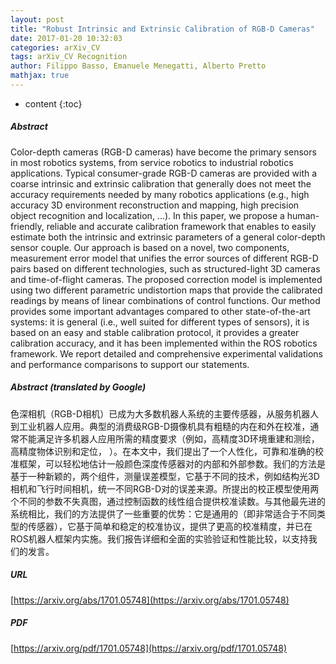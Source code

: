 ```yaml
---
layout: post
title: "Robust Intrinsic and Extrinsic Calibration of RGB-D Cameras"
date: 2017-01-20 10:32:03
categories: arXiv_CV
tags: arXiv_CV Recognition
author: Filippo Basso, Emanuele Menegatti, Alberto Pretto
mathjax: true
---
```


* content
{:toc}

##### Abstract
Color-depth cameras (RGB-D cameras) have become the primary sensors in most robotics systems, from service robotics to industrial robotics applications. Typical consumer-grade RGB-D cameras are provided with a coarse intrinsic and extrinsic calibration that generally does not meet the accuracy requirements needed by many robotics applications (e.g., high accuracy 3D environment reconstruction and mapping, high precision object recognition and localization, ...). In this paper, we propose a human-friendly, reliable and accurate calibration framework that enables to easily estimate both the intrinsic and extrinsic parameters of a general color-depth sensor couple. Our approach is based on a novel, two components, measurement error model that unifies the error sources of different RGB-D pairs based on different technologies, such as structured-light 3D cameras and time-of-flight cameras. The proposed correction model is implemented using two different parametric undistortion maps that provide the calibrated readings by means of linear combinations of control functions. Our method provides some important advantages compared to other state-of-the-art systems: it is general (i.e., well suited for different types of sensors), it is based on an easy and stable calibration protocol, it provides a greater calibration accuracy, and it has been implemented within the ROS robotics framework. We report detailed and comprehensive experimental validations and performance comparisons to support our statements.

##### Abstract (translated by Google)
色深相机（RGB-D相机）已成为大多数机器人系统的主要传感器，从服务机器人到工业机器人应用。典型的消费级RGB-D摄像机具有粗糙的内在和外在校准，通常不能满足许多​​机器人应用所需的精度要求（例如，高精度3D环境重建和测绘，高精度物体识别和定位， ）。在本文中，我们提出了一个人性化，可靠和准确的校准框架，可以轻松地估计一般颜色深度传感器对的内部和外部参数。我们的方法是基于一种新颖的，两个组件，测量误差模型，它基于不同的技术，例如结构光3D相机和飞行时间相机，统一不同RGB-D对的误差来源。所提出的校正模型使用两个不同的参数不失真图，通过控制函数的线性组合提供校准读数。与其他最先进的系统相比，我们的方法提供了一些重要的优势：它是通用的（即非常适合于不同类型的传感器），它基于简单和稳定的校准协议，提供了更高的校准精度，并已在ROS机器人框架内实施。我们报告详细和全面的实验验证和性能比较，以支持我们的发言。

##### URL
[https://arxiv.org/abs/1701.05748](https://arxiv.org/abs/1701.05748)

##### PDF
[https://arxiv.org/pdf/1701.05748](https://arxiv.org/pdf/1701.05748)

